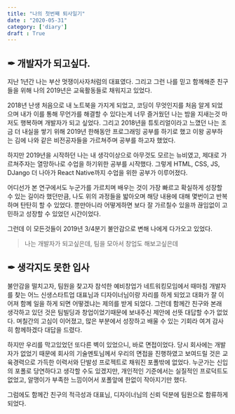 ```yaml
---
title: "나의 첫번째 퇴사일기"
date : "2020-05-31"
category: ['diary']
draft : True
---
```


## ✒ 개발자가 되고싶다.

지난 1년간 나는 부산 멋쟁이사자처럼의 대표였다. 그리고 그런 나를 믿고 함께해준 친구들을 위해 나의 2019년은 교육활동들로 채워지고 있었다.

2018년 난생 처음으로 내 노트북을 가지게 되었고, 코딩이 무엇인지를 처음 알게 되었으며 내가 이를 통해 무언가를 해결할 수 있다는게 너무 즐거웠던 나는 밤을 지새는것 마저도 행복하며 개발자가 되고 싶었다. 그리고 2018년을 튜토리얼이라고 느꼈던 나는 조금 더 내실을 쌓기 위해 2019년 한해동안 프로그래밍 공부를 하기로 했고 이왕 공부하는 김에 나와 같은 비전공자들을 가르쳐주며 공부를 하고자 했었다.

하지만 2019년을 시작하던 나는 내 생각이상으로 아무것도 모르는 뉴비였고, 제대로 가르쳐주자는 열망하나로 수업을 하기위한 공부를 시작했다.
그렇게 HTML, CSS, JS, DJango 더 나아가 React Native까지 수업을 위한 공부가 이루어졌다.

어디선가 본 연구에서도 누군가를 가르치며 배우는 것이 가장 빠르고 확실하게 성장할 수 있는 길이라 했던만큼, 나도 위의 과정들을 밟아오며 해당 내용에 대해 몇번이고 반복하며 탄탄히 할 수 있었다. 뿐만아니라 어떻게하면 보다 잘 가르칠수 있을까 끊임없이 고민하고 성장할 수 있었던 시간이었다.


그런데 이 모든것들이 2019년 3/4분기 불안감으로 변해 나에게 다가오고 있었다.
>나는 개발자가 되고싶은데, 팀을 모아서 창업도 해보고싶은데

## ✒ 생각지도 못한 입사
불안감을 떨치고자, 팀원을 찾고자 참석한 예비창업가 네트워킹모임에서 때마침 개발자를 찾는 어느 신생스타트업 대표님과 디자이너님이랑 자리를 하게 되었고 대화가 잘 이어져 함꼐 일을 하게 되면 어떻겠냐는 제의를 받게 되었다.
그런데 함께간 친구와 본래 생각하고 있던 것은 팀빌딩과 창업이었기때문에 보내주신 제안에 선뜻 대답할 수가 없었다. 며칠간의 고심이 이어졌고, 많은 부분에서 성장하고 배울 수 있는 기회라 여겨 감사히 함께하겠다 대답을 드렸다.

하지만 우리를 막고있었던 또다른 벽이 있었으니, 바로 면접이었다.
당시 회사에는 개발자가 없었기 때문에 회사의 기술멘토님께서 우리의 면접을 진행하였고 보여드릴 것은 교육경력으로 가득한 이력서와 단발성 프로젝트로 채워진 포폴밖에 없었다.
누군가는 신입의 포폴로 당연하다고 생각할 수도 있겠지만, 개인적인 기준에서는 실질적인 프로덕트도 없었고, 알맹이가 부족한 느낌이어서 포폴앞에 한없이 작아지기만 했다.

그럼에도 함께간 친구의 적극성과 대표님, 디자이너님의 신뢰 덕분에 팀원으로 함류하게 되었다.